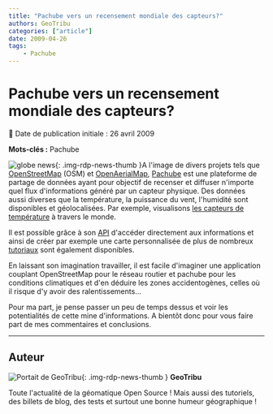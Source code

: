 ```yaml
---
title: "Pachube vers un recensement mondiale des capteurs?"
authors: GeoTribu
categories: ["article"]
date: 2009-04-26
tags: 
    - Pachube
---
```


# Pachube vers un recensement mondiale des capteurs?

:calendar: Date de publication initiale : 26 avril 2009

**Mots-clés :** Pachube

![globe news](https://cdn.geotribu.fr/img/internal/icons-rdp-news/world.png){: .img-rdp-news-thumb }A l'image de divers projets tels que [OpenStreetMap](http://www.openstreetmap.fr/) (OSM) et [OpenAerialMap](http://www.openaerialmap.org/), [Pachube](http://www.pachube.com/) est une plateforme de partage de données ayant pour objectif de recenser et diffuser n'importe quel flux d'informations généré par un capteur physique. Des données aussi diverses que la température, la puissance du vent, l'humidité sont disponibles et géolocalisées. Par exemple, visualisons [les capteurs de température](http://www.pachube.com/feeds/map/search?query=temperature) à travers le monde.

Il est possible grâce à son [API](http://community.pachube.com/api) d'accéder directement aux informations et ainsi de créer par exemple une carte personnalisée de plus de nombreux [tutoriaux](http://community.pachube.com/tutorials) sont également disponibles.

En laissant son imagination travailler, il est facile d'imaginer une application couplant OpenStreetMap pour le réseau routier et pachube pour les conditions climatiques et d'en déduire les zones accidentogènes, celles où il risque d'y avoir des ralentissements...

Pour ma part, je pense passer un peu de temps dessus et voir les potentialités de cette mine d'informations. A bientôt donc pour vous faire part de mes commentaires et conclusions.

----

## Auteur

![Portait de GeoTribu](https://cdn.geotribu.fr/img/internal/charte/geotribu_logo_64x64.png){: .img-rdp-news-thumb }
**GeoTribu**

Toute l'actualité de la géomatique Open Source ! Mais aussi des tutoriels, des billets de blog, des tests et surtout une bonne humeur géographique !
